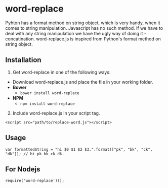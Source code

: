 # word-replace

Pyhton has a format method on string object, which is very handy, when it comes to string manipulation. Javascript has no such method. If we have to deal with any string manipulation we have the ugly way of doing it - concatination.
word-replace.js is inspired from Python's format method on string object.

Installation
-----------

1. Get word-replace in one of the following ways:
  - Download word-replace.js and place the file in your working folder.
  - **Bower**
    - ```bower install word-replace```
  - **NPM**
    - ```npm install word-replace  ```

2. Include word-replace.js in your script tag.

  ``` <script src="path/to/replace-word.js"></script> ```


Usage
-----

    var formattedString = "hi $0 $1 $2 $3.".format(["pk", "bk", "ck", "dk"]); // hi pk bk ck dk.

For Nodejs
----------

  ``` require('word-replace')(); ```
